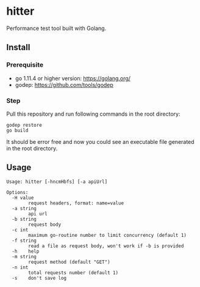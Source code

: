 # hitter
Performance test tool built with Golang.

## Install
### Prerequisite
- go 1.11.4 or higher version: https://golang.org/
- godep: https://github.com/tools/godep

### Step
Pull this repository and run following commands in the root directory:
```shell script
godep restore
go build
```
It should be error free and now you could see an executable file generated in the root directory.
## Usage
```shell script
Usage: hitter [-hncmHbfs] [-a apiUrl]

Options:
  -H value
        request headers, format: name=value
  -a string
        api url
  -b string
        request body
  -c int
        maximum go-routine number to limit concurrency (default 1)
  -f string
        read a file as request body, won't work if -b is provided
  -h    help
  -m string
        request method (default "GET")
  -n int
        total requests number (default 1)
  -s    don't save log
```
